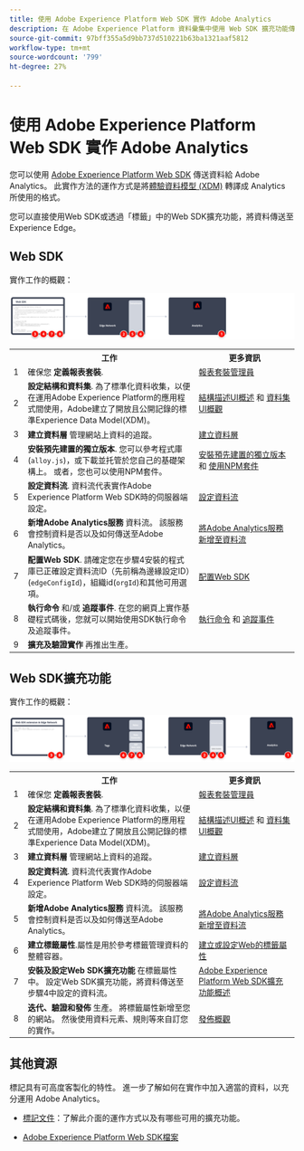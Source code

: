 ```yaml
---
title: 使用 Adobe Experience Platform Web SDK 實作 Adobe Analytics
description: 在 Adobe Experience Platform 資料彙集中使用 Web SDK 擴充功能傳送資料給 Adobe Analytics。
source-git-commit: 97bff355a5d9bb737d510221b63ba1321aaf5812
workflow-type: tm+mt
source-wordcount: '799'
ht-degree: 27%

---
```


# 使用 Adobe Experience Platform Web SDK 實作 Adobe Analytics

您可以使用 [Adobe Experience Platform Web SDK](https://experienceleague.adobe.com/docs/experience-platform/tags/extensions/client/sdk/overview.html) 傳送資料給 Adobe Analytics。 此實作方法的運作方式是將[體驗資料模型 (XDM)](https://experienceleague.adobe.com/docs/experience-platform/xdm/home.html) 轉譯成 Analytics 所使用的格式。

您可以直接使用Web SDK或透過「標籤」中的Web SDK擴充功能，將資料傳送至Experience Edge。

## Web SDK

實作工作的概觀：

![使用Web SDK工作流程實作Adobe Analytics](../../assets/websdk-annotated.png)

<table style="width:100%">

<tr>
<th style="width:5%"></th><th style="width:60%"><b>工作</b></th><th style="width:35%"><b>更多資訊</b></th>
</tr>

<tr>
<td>1</td>
<td>確保您 <b>定義報表套裝</b>.</td>
<td><a href="../../../admin/admin/c-manage-report-suites/report-suites-admin.md">報表套裝管理員</a></td>
</tr>

<tr>
<td>2</td>
<td><b>設定結構和資料集</b>. 為了標準化資料收集，以便在運用Adobe Experience Platform的應用程式間使用，Adobe建立了開放且公開記錄的標準Experience Data Model(XDM)。</td>
<td><a href="https://experienceleague.adobe.com/docs/experience-platform/xdm/ui/overview.html?lang=zh-Hant">結構描述UI概述</a> 和 <a href="https://experienceleague.adobe.com/docs/experience-platform/catalog/datasets/user-guide.html?lang=zh-Hant">資料集UI概觀</a></td>
</tr>

<tr>
<td>3</td>
<td><b>建立資料層</b> 管理網站上資料的追蹤。</td>
<td><a href="../../prepare/data-layer.md">建立資料層</a></td>
</tr>

<tr>
<td> 4</td>
<td><b>安裝預先建置的獨立版本</b>. 您可以參考程式庫(<code>alloy.js</code>)，或下載並托管於您自己的基礎架構上。 或者，您也可以使用NPM套件。</td>
<td><a href="https://experienceleague.adobe.com/docs/experience-platform/edge/fundamentals/installing-the-sdk.html?lang=en#option-2%3A-installing-the-prebuilt-standalone-version">安裝預先建置的獨立版本</a> 和 <a href="https://experienceleague.adobe.com/docs/experience-platform/edge/fundamentals/installing-the-sdk.html?lang=en#option-3%3A-using-the-npm-package">使用NPM套件</a></td>
</tr>

<tr>
<td>5</td>
<td><b>設定資料流</b>. 資料流代表實作Adobe Experience Platform Web SDK時的伺服器端設定。</td>
<td><a href="https://experienceleague.adobe.com/docs/experience-platform/edge/datastreams/configure.html?lang=en">設定資料流<a></td> 
</tr>

<td>6</td>
<td><b>新增Adobe Analytics服務</b> 資料流。 該服務會控制資料是否以及如何傳送至Adobe Analytics。</td>
<td><a href="https://experienceleague.adobe.com/docs/experience-platform/edge/datastreams/configure.html?lang=en#analytics">將Adobe Analytics服務新增至資料流</a></td>
</tr>

<tr>
<td>7</td>
<td><b>配置Web SDK</b>. 請確定您在步驟4安裝的程式庫已正確設定資料流ID（先前稱為邊緣設定ID）(<code>edgeConfigId</code>)，組織id(<code>orgId</code>)和其他可用選項。</td>
<td><a href="https://experienceleague.adobe.com/docs/experience-platform/edge/fundamentals/configuring-the-sdk.html?lang=en">配置Web SDK</a></td>
</tr>

<tr>
<td>8</td>
<td><b>執行命令</b> 和/或 <b>追蹤事件</b>. 在您的網頁上實作基礎程式碼後，您就可以開始使用SDK執行命令及追蹤事件。
</td>
<td><a href="https://experienceleague.adobe.com/docs/experience-platform/edge/fundamentals/executing-commands.html?lang=en">執行命令</a> 和 <a href="https://experienceleague.adobe.com/docs/experience-platform/edge/fundamentals/tracking-events.html?lang=en">追蹤事件</a></td>
</tr>

<tr>
<td>9</td><td><b>擴充及驗證實作</b> 再推出生產。</td><td></td> 
</tr>
</table>


## Web SDK擴充功能

實作工作的概觀：

![使用Web SDK擴充功能工作流程實作Adobe Analytics](../../assets/websdk-extension-annotated.png)

<table style="width:100%">

<tr>
<th style="width:5%"></th><th style="width:60%"><b>工作</b></th><th style="width:35%"><b>更多資訊</b></th>
</tr>

<tr>
<td>1</td>
<td>確保您 <b>定義報表套裝</b>.</td>
<td><a href="../../../admin/admin/c-manage-report-suites/report-suites-admin.md">報表套裝管理員</a></td>
</tr>

<tr>
<td>2</td>
<td><b>設定結構和資料集</b>. 為了標準化資料收集，以便在運用Adobe Experience Platform的應用程式間使用，Adobe建立了開放且公開記錄的標準Experience Data Model(XDM)。</td>
<td><a href="https://experienceleague.adobe.com/docs/experience-platform/xdm/ui/overview.html?lang=zh-Hant">結構描述UI概述</a> 和 <a href="https://experienceleague.adobe.com/docs/experience-platform/catalog/datasets/user-guide.html?lang=zh-Hant">資料集UI概觀</a></td>
</tr>

<tr>
<td>3</td>
<td><b>建立資料層</b> 管理網站上資料的追蹤。</td>
<td><a href="../../prepare/data-layer.md">建立資料層</a></td>
</tr>

<tr>
<td>4</td>
<td><b>設定資料流</b>. 資料流代表實作Adobe Experience Platform Web SDK時的伺服器端設定。</td>
<td><a href="https://experienceleague.adobe.com/docs/experience-platform/edge/datastreams/configure.html?lang=en">設定資料流<a></td> 
</tr>

<tr>
<td>5</td> 
<td><b>新增Adobe Analytics服務</b> 資料流。 該服務會控制資料是否以及如何傳送至Adobe Analytics。</td>
<td><a href="https://experienceleague.adobe.com/docs/experience-platform/edge/datastreams/configure.html?lang=en#analytics">將Adobe Analytics服務新增至資料流</a></td>
</tr>

<tr>
<td>6</td>
<td><b>建立標籤屬性</b>.屬性是用於參考標籤管理資料的整體容器。</td>
<td><a href="https://experienceleague.adobe.com/docs/experience-platform/tags/admin/companies-and-properties.html?lang=en#for-web">建立或設定Web的標籤屬性</a></td>
</tr>

<tr>
<td>7</td> 
<td><b>安裝及設定Web SDK擴充功能</b> 在標籤屬性中。 設定Web SDK擴充功能，將資料傳送至步驟4中設定的資料流。</td>
<td><a href="https://experienceleague.adobe.com/docs/experience-platform/tags/extensions/client/sdk/overview.html?lang=en">Adobe Experience Platform Web SDK擴充功能概述</a></td>
</tr>

<tr>
<td>8</td>
<td><b>迭代、驗證和發佈</b> 生產。 將標籤屬性新增至您的網站。 然後使用資料元素、規則等來自訂您的實作。</td>
<td><a href="https://experienceleague.adobe.com/docs/experience-platform/tags/publish/overview.html?lang=en">發佈概觀</a></td>
</tr>

</table>


## 其他資源

標記具有可高度客製化的特性。 進一步了解如何在實作中加入適當的資料，以充分運用 Adobe Analytics。

- [標記文件](https://experienceleague.adobe.com/docs/experience-platform/tags/home.html#)：了解此介面的運作方式以及有哪些可用的擴充功能。

- [Adobe Experience Platform Web SDK檔案](https://experienceleague.adobe.com/docs/web-sdk.html?lang=zh-Hant)
